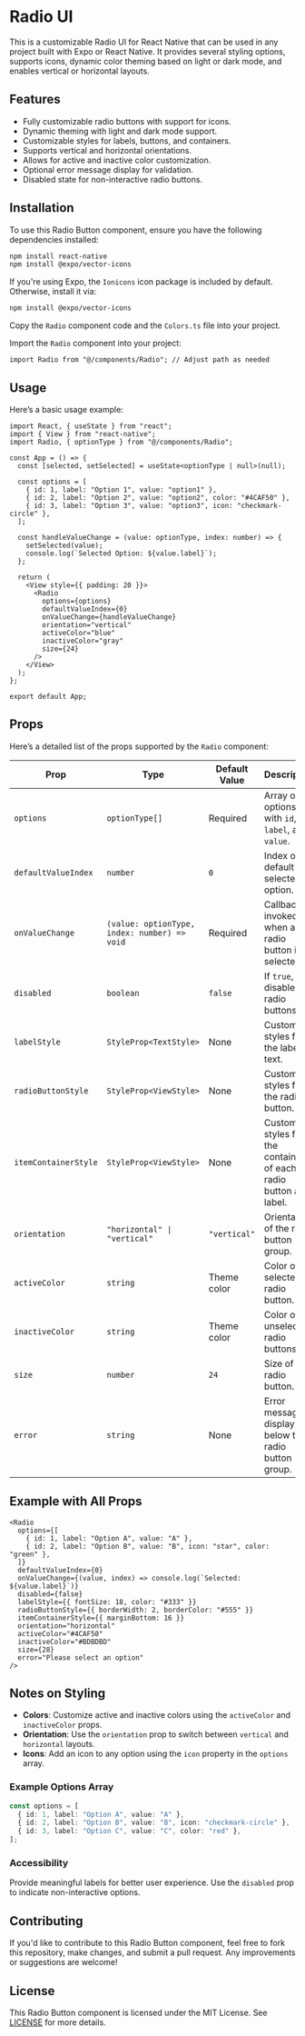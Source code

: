 # Radio UI

This is a customizable Radio UI for React Native that can be used in any project built with Expo or React Native. It provides several styling options, supports icons, dynamic color theming based on light or dark mode, and enables vertical or horizontal layouts.

## Features

- Fully customizable radio buttons with support for icons.
- Dynamic theming with light and dark mode support.
- Customizable styles for labels, buttons, and containers.
- Supports vertical and horizontal orientations.
- Allows for active and inactive color customization.
- Optional error message display for validation.
- Disabled state for non-interactive radio buttons.

## Installation

To use this Radio Button component, ensure you have the following dependencies installed:

```bash
npm install react-native
npm install @expo/vector-icons
```

If you're using Expo, the `Ionicons` icon package is included by default. Otherwise, install it via:

```bash
npm install @expo/vector-icons
```

Copy the `Radio` component code and the `Colors.ts` file into your project.

Import the `Radio` component into your project:

```tsx
import Radio from "@/components/Radio"; // Adjust path as needed
```

## Usage

Here’s a basic usage example:

```tsx
import React, { useState } from "react";
import { View } from "react-native";
import Radio, { optionType } from "@/components/Radio";

const App = () => {
  const [selected, setSelected] = useState<optionType | null>(null);

  const options = [
    { id: 1, label: "Option 1", value: "option1" },
    { id: 2, label: "Option 2", value: "option2", color: "#4CAF50" },
    { id: 3, label: "Option 3", value: "option3", icon: "checkmark-circle" },
  ];

  const handleValueChange = (value: optionType, index: number) => {
    setSelected(value);
    console.log(`Selected Option: ${value.label}`);
  };

  return (
    <View style={{ padding: 20 }}>
      <Radio
        options={options}
        defaultValueIndex={0}
        onValueChange={handleValueChange}
        orientation="vertical"
        activeColor="blue"
        inactiveColor="gray"
        size={24}
      />
    </View>
  );
};

export default App;
```

## Props

Here’s a detailed list of the props supported by the `Radio` component:

| Prop                | Type                                         | Default Value  | Description                                                        |
| ------------------- | -------------------------------------------- | -------------- | ------------------------------------------------------------------ |
| `options`           | `optionType[]`                              | Required       | Array of options with `id`, `label`, and `value`.                  |
| `defaultValueIndex` | `number`                                     | `0`            | Index of the default selected option.                              |
| `onValueChange`     | `(value: optionType, index: number) => void` | Required       | Callback invoked when a radio button is selected.                  |
| `disabled`          | `boolean`                                   | `false`        | If `true`, disables all radio buttons.                             |
| `labelStyle`        | `StyleProp<TextStyle>`                       | None           | Custom styles for the label text.                                  |
| `radioButtonStyle`  | `StyleProp<ViewStyle>`                       | None           | Custom styles for the radio button.                                |
| `itemContainerStyle`| `StyleProp<ViewStyle>`                       | None           | Custom styles for the container of each radio button and label.    |
| `orientation`       | `"horizontal" \| "vertical"`                 | `"vertical"`   | Orientation of the radio button group.                             |
| `activeColor`       | `string`                                     | Theme color    | Color of the selected radio button.                                |
| `inactiveColor`     | `string`                                     | Theme color    | Color of the unselected radio buttons.                             |
| `size`              | `number`                                     | `24`           | Size of the radio button.                                          |
| `error`             | `string`                                     | None           | Error message to display below the radio button group.             |

## Example with All Props

```tsx
<Radio
  options={[
    { id: 1, label: "Option A", value: "A" },
    { id: 2, label: "Option B", value: "B", icon: "star", color: "green" },
  ]}
  defaultValueIndex={0}
  onValueChange={(value, index) => console.log(`Selected: ${value.label}`)}
  disabled={false}
  labelStyle={{ fontSize: 18, color: "#333" }}
  radioButtonStyle={{ borderWidth: 2, borderColor: "#555" }}
  itemContainerStyle={{ marginBottom: 16 }}
  orientation="horizontal"
  activeColor="#4CAF50"
  inactiveColor="#BDBDBD"
  size={28}
  error="Please select an option"
/>
```

## Notes on Styling

- **Colors**: Customize active and inactive colors using the `activeColor` and `inactiveColor` props.
- **Orientation**: Use the `orientation` prop to switch between `vertical` and `horizontal` layouts.
- **Icons**: Add an icon to any option using the `icon` property in the `options` array.

### Example Options Array

```ts
const options = [
  { id: 1, label: "Option A", value: "A" },
  { id: 2, label: "Option B", value: "B", icon: "checkmark-circle" },
  { id: 3, label: "Option C", value: "C", color: "red" },
];
```

### Accessibility

Provide meaningful labels for better user experience. Use the `disabled` prop to indicate non-interactive options.

## Contributing

If you'd like to contribute to this Radio Button component, feel free to fork this repository, make changes, and submit a pull request. Any improvements or suggestions are welcome!

## License

This Radio Button component is licensed under the MIT License. See [LICENSE](./LICENSE) for more details.